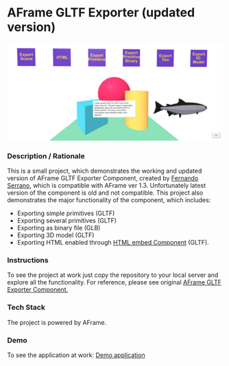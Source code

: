# AFrame GLTF Exporter (updated version)
<img alt="Screenshot" src="img/screenshot.jpg" width="600">

### **Description / Rationale**
This is a small project, which demonstrates the working and updated version of AFrame GLTF Exporter Component, created by <a href="https://github.com/fernandojsg/aframe-gltf-exporter-component">Fernando Serrano</a>, which is compatible with AFrame ver 1.3. Unfortunately latest version of the component is old and not compatible. 
This project also demonstrates the major functionality of the component, which includes:
- Exporting simple primitives (GLTF)
- Exporting several primitives (GLTF)
- Exporting as binary file (GLB)
- Exporting 3D model (GLTF)
- Exporting HTML enabled through <a href="https://github.com/supereggbert/aframe-htmlembed-component">HTML embed Component</a> (GLTF).

### **Instructions**
To see the project at work just copy the repository to your local server and explore all the functionality. For reference, please see original <a href="https://github.com/fernandojsg/aframe-gltf-exporter-component">AFrame GLTF Exporter Component.</a>

### **Tech Stack**
The project is powered by AFrame.

### **Demo**
To see the application at work: [Demo application](https://scratch.mit.edu/projects/337922529/)
